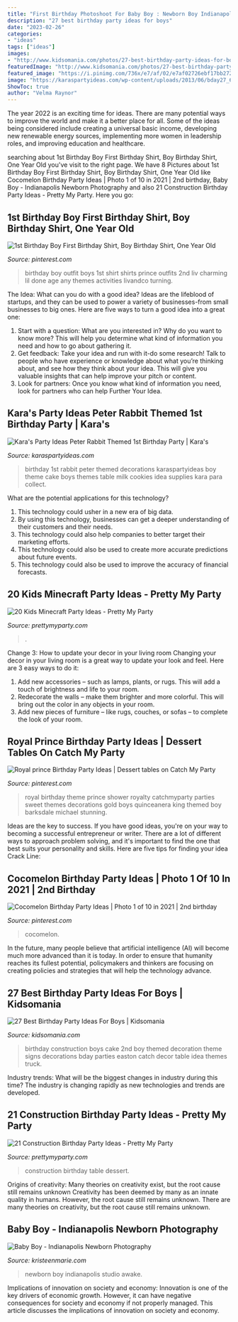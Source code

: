 ```yaml
---
title: "First Birthday Photoshoot For Baby Boy : Newborn Boy Indianapolis Studio Awake"
description: "27 best birthday party ideas for boys"
date: "2023-02-26"
categories:
- "ideas"
tags: ["ideas"]
images:
- "http://www.kidsomania.com/photos/27-best-birthday-party-ideas-for-boys-25-524x786.jpg"
featuredImage: "http://www.kidsomania.com/photos/27-best-birthday-party-ideas-for-boys-25-524x786.jpg"
featured_image: "https://i.pinimg.com/736x/e7/af/02/e7af02726ebf17bb272d03aa3dc691fd--blue-royal-themed-party-royal-prince-birthday-party-ideas.jpg?b=t"
image: "https://karaspartyideas.com/wp-content/uploads/2013/06/bday27_600x863.jpg"
ShowToc: true
author: "Velma Raynor"
---
```



The year 2022 is an exciting time for ideas. There are many potential ways to improve the world and make it a better place for all. Some of the ideas being considered include creating a universal basic income, developing new renewable energy sources, implementing more women in leadership roles, and improving education and healthcare.

	

		
searching about 1st Birthday Boy First Birthday Shirt, Boy Birthday Shirt, One Year Old you've visit to the right page. We have 8 Pictures about 1st Birthday Boy First Birthday Shirt, Boy Birthday Shirt, One Year Old like Cocomelon Birthday Party Ideas | Photo 1 of 10 in 2021 | 2nd birthday, Baby Boy - Indianapolis Newborn Photography and also 21 Construction Birthday Party Ideas - Pretty My Party. Here you go:
		
    
## 1st Birthday Boy First Birthday Shirt, Boy Birthday Shirt, One Year Old

<img loading=lazy src="https://i.pinimg.com/736x/cc/7b/86/cc7b86e3827318d100d2deeab89097a2--turning-one-boy-birthday.jpg" onerror="this.onerror=null;this.src='https://tse1.mm.bing.net/th?id=OIP.j9K9dlYeIudQZ6JXmHPxzAHaLa&amp;pid=15.1';" alt="1st Birthday Boy First Birthday Shirt, Boy Birthday Shirt, One Year Old">

_Source: pinterest.com_

>birthday boy outfit boys 1st shirt shirts prince outfits 2nd liv charming lil done age any themes activities livandco turning. 

	

The Idea: What can you do with a good idea?
Ideas are the lifeblood of startups, and they can be used to power a variety of businesses-from small businesses to big ones. Here are five ways to turn a good idea into a great one:
1. Start with a question: What are you interested in? Why do you want to know more? This will help you determine what kind of information you need and how to go about gathering it.
2. Get feedback: Take your idea and run with it-do some research! Talk to people who have experience or knowledge about what you’re thinking about, and see how they think about your idea. This will give you valuable insights that can help improve your pitch or content.
3. Look for partners: Once you know what kind of information you need, look for partners who can help Further Your Idea.

    
## Kara&#039;s Party Ideas Peter Rabbit Themed 1st Birthday Party | Kara&#039;s

<img loading=lazy src="https://karaspartyideas.com/wp-content/uploads/2013/06/bday27_600x863.jpg" onerror="this.onerror=null;this.src='https://tse4.mm.bing.net/th?id=OIP.JkdTlERBT0ddSsoIeC1EXgHaKp&amp;pid=15.1';" alt="Kara&#039;s Party Ideas Peter Rabbit Themed 1st Birthday Party | Kara&#039;s">

_Source: karaspartyideas.com_

>birthday 1st rabbit peter themed decorations karaspartyideas boy theme cake boys themes table milk cookies idea supplies kara para collect. 

	

What are the potential applications for this technology?
1. This technology could usher in a new era of big data. 
2. By using this technology, businesses can get a deeper understanding of their customers and their needs. 
3. This technology could also help companies to better target their marketing efforts. 
4. This technology could also be used to create more accurate predictions about future events. 
5. This technology could also be used to improve the accuracy of financial forecasts.

    
## 20 Kids Minecraft Party Ideas - Pretty My Party

<img loading=lazy src="https://www.prettymyparty.com/wp-content/uploads/2017/06/minecraft-tnt-birthday-cake.jpg" onerror="this.onerror=null;this.src='https://tse1.mm.bing.net/th?id=OIP.Nf86K4GDwO6erSl9Yl5JygHaJ3&amp;pid=15.1';" alt="20 Kids Minecraft Party Ideas - Pretty My Party">

_Source: prettymyparty.com_

>. 

	

Change 3: How to update your decor in your living room
Changing your decor in your living room is a great way to update your look and feel. Here are 3 easy ways to do it: 
1. Add new accessories – such as lamps, plants, or rugs. This will add a touch of brightness and life to your room. 
2. Redecorate the walls – make them brighter and more colorful. This will bring out the color in any objects in your room. 
3. Add new pieces of furniture – like rugs, couches, or sofas – to complete the look of your room.

    
## Royal Prince Birthday Party Ideas | Dessert Tables On Catch My Party

<img loading=lazy src="https://i.pinimg.com/736x/e7/af/02/e7af02726ebf17bb272d03aa3dc691fd--blue-royal-themed-party-royal-prince-birthday-party-ideas.jpg?b=t" onerror="this.onerror=null;this.src='https://tse2.mm.bing.net/th?id=OIP.tcQAWH2NeVigTE3_dR53yQHaJ3&amp;pid=15.1';" alt="Royal prince Birthday Party Ideas | Dessert tables on Catch My Party">

_Source: pinterest.com_

>royal birthday theme prince shower royalty catchmyparty parties sweet themes decorations gold boys quinceanera king themed boy barksdale michael stunning. 

	

Ideas are the key to success. If you have good ideas, you're on your way to becoming a successful entrepreneur or writer. There are a lot of different ways to approach problem solving, and it's important to find the one that best suits your personality and skills. Here are five tips for finding your idea Crack Line:

    
## Cocomelon Birthday Party Ideas | Photo 1 Of 10 In 2021 | 2nd Birthday

<img loading=lazy src="https://i.pinimg.com/736x/54/7b/ac/547bacc0235db9bdc2a01ee038d24206.jpg" onerror="this.onerror=null;this.src='https://tse2.mm.bing.net/th?id=OIP.OoaxFmomxxVI5ceIBKaJIgHaJ3&amp;pid=15.1';" alt="Cocomelon Birthday Party Ideas | Photo 1 of 10 in 2021 | 2nd birthday">

_Source: pinterest.com_

>cocomelon. 

	

In the future, many people believe that artificial intelligence (AI) will become much more advanced than it is today. In order to ensure that humanity reaches its fullest potential, policymakers and thinkers are focusing on creating policies and strategies that will help the technology advance.

    
## 27 Best Birthday Party Ideas For Boys | Kidsomania

<img loading=lazy src="http://www.kidsomania.com/photos/27-best-birthday-party-ideas-for-boys-25-524x786.jpg" onerror="this.onerror=null;this.src='https://tse3.mm.bing.net/th?id=OIP.SDMeAcjjAIbpE9U7Za5roQHaLH&amp;pid=15.1';" alt="27 Best Birthday Party Ideas For Boys | Kidsomania">

_Source: kidsomania.com_

>birthday construction boys cake 2nd boy themed decoration theme signs decorations bday parties easton catch decor table idea themes truck. 

	

Industry trends: What will be the biggest changes in industry during this time?
The industry is changing rapidly as new technologies and trends are developed.

    
## 21 Construction Birthday Party Ideas - Pretty My Party

<img loading=lazy src="https://www.prettymyparty.com/wp-content/uploads/2017/07/construction-party-ideas-dessert-table.jpg" onerror="this.onerror=null;this.src='https://tse2.mm.bing.net/th?id=OIP.FNiygM3jkBkMzPpRjGd0IgHaJ4&amp;pid=15.1';" alt="21 Construction Birthday Party Ideas - Pretty My Party">

_Source: prettymyparty.com_

>construction birthday table dessert. 

	

Origins of creativity: Many theories on creativity exist, but the root cause still remains unknown
Creativity has been deemed by many as an innate quality in humans. However, the root cause still remains unknown. There are many theories on creativity, but the root cause still remains unknown.

    
## Baby Boy - Indianapolis Newborn Photography

<img loading=lazy src="http://kristeenmarie.com/photography/blog/wp-content/uploads/2015/12/2015-12-14_0007.jpg" onerror="this.onerror=null;this.src='https://tse3.mm.bing.net/th?id=OIP.bUUUB1mu0bb5aCyHwoN51gHaOz&amp;pid=15.1';" alt="Baby Boy - Indianapolis Newborn Photography">

_Source: kristeenmarie.com_

>newborn boy indianapolis studio awake. 

	

Implications of innovation on society and economy:
Innovation is one of the key drivers of economic growth. However, it can have negative consequences for society and economy if not properly managed. This article discusses the implications of innovation on society and economy.

